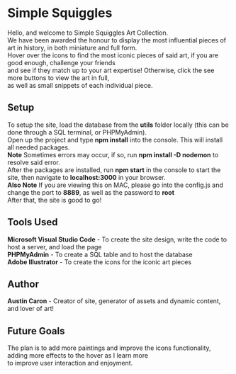 # Simple Squiggles

Hello, and welcome to Simple Squiggles Art Collection. 
<br> 
We have been awarded the honour to display the most influential pieces of art in history, in both miniature and full form.
<br>
Hover over the icons to find the most iconic pieces of said art, if you are good enough, challenge your friends
<br>
and see if they match up to your art expertise! Otherwise, click the see more buttons to view the art in full,
<br>
as well as small snippets of each individual piece.

## Setup

To setup the site, load the database from the **utils** folder locally (this can be done through a SQL terminal, or PHPMyAdmin).
<br>
Open up the project and type **npm install** into the console. This will install all needed packages.
<br>
**Note** Sometimes errors may occur, if so, run **npm install -D nodemon** to resolve said error.
<br>
After the packages are installed, run **npm start** in the console to start the site, then navigate to **localhost:3000** in your browser.
<br>
**Also Note** If you are viewing this on MAC, please go into the config.js and change the port to **8889**, as well as the password to **root**
<br>
After that, the site is good to go!

## Tools Used
**Microsoft Visual Studio Code** - To create the site design, write the code to host a server, and load the page
<br>
**PHPMyAdmin** - To create a SQL table and to host the database
<br>
**Adobe Illustrator** - To create the icons for the iconic art pieces

## Author
**Austin Caron** - Creator of site, generator of assets and dynamic content, and lover of art!

## Future Goals
The plan is to add more paintings and improve the icons functionality, adding more effects to the hover as I learn more
<br>
to improve user interaction and enjoyment.
